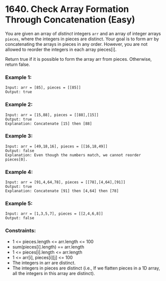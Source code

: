 # 1640. Check Array Formation Through Concatenation (Easy)

You are given an array of _distinct_ integers `arr` and an array of integer arrays `pieces`, where the integers in pieces are distinct. Your goal is to form arr by concatenating the arrays in pieces in any order. However, you are not allowed to reorder the integers in each array pieces[i].

Return true if it is possible to form the array arr from pieces. Otherwise, return false.

### Example 1:

```
Input: arr = [85], pieces = [[85]]
Output: true
```

### Example 2:

```
Input: arr = [15,88], pieces = [[88],[15]]
Output: true
Explanation: Concatenate [15] then [88]
```

### Example 3:

```
Input: arr = [49,18,16], pieces = [[16,18,49]]
Output: false
Explanation: Even though the numbers match, we cannot reorder pieces[0].
```

### Example 4:

```
Input: arr = [91,4,64,78], pieces = [[78],[4,64],[91]]
Output: true
Explanation: Concatenate [91] then [4,64] then [78]
```

### Example 5:

```
Input: arr = [1,3,5,7], pieces = [[2,4,6,8]]
Output: false
```

### Constraints:

- 1 <= pieces.length <= arr.length <= 100
- sum(pieces[i].length) == arr.length
- 1 <= pieces[i].length <= arr.length
- 1 <= arr[i], pieces[i][j] <= 100
- The integers in arr are distinct.
- The integers in pieces are distinct (i.e., If we flatten pieces in a 1D array, all the integers in this array are distinct).
